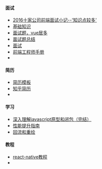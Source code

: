#### 面试

* [2016十家公司前端面试小记--'知识点较多'](http://www.cnblogs.com/xxcanghai/p/5205998.html)
* [基础知识](https://github.com/Alvin-Liu/awesome-frontend-interviews/blob/master/web%E7%BB%BC%E5%90%88%E7%AF%87.md)
* [面试题，vue居多](https://juejin.im/post/5a9b8417518825558251ce15)
* [面试题总结](https://fe.padding.me/#/questions/)
* [面试](https://juejin.im/post/5a998991f265da237f1dbdf9)
* [前端工程师手册](https://leohxj.gitbooks.io/front-end-database/interview/interview-exercises-with-JavaScript.html)
* ​



#### 简历

* [简历模板](https://fe.padding.me/#/resume/1)
* [知乎简历](https://www.zhihu.com/question/23150301)
* ​



#### 学习

* [深入理解javascript原型和闭包（完结）](http://www.cnblogs.com/wangfupeng1988/p/3977924.html)
* [性能提升指南](https://mp.weixin.qq.com/s/dQaEHCcwUvLuvWHcQicYxA)
* [回流和重绘](https://github.com/KidneyFlower/front-end-knowledge-base/issues/1)



#### 教程

* [react-native教程](https://github.com/reactnativecn/react-native-guide)
* ​